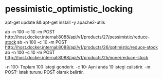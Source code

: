 # pessimistic_optimistic_locking


apt-get update && apt-get install -y apache2-utils

ab -n 100 -c 10 -m POST http://host.docker.internal:8088/api/v1/products/27/pessimistic/reduce-stock
ab -n 100 -c 10 -m POST http://host.docker.internal:8088/api/v1/products/26/optimistic/reduce-stock
ab -n 100 -c 10 -m POST http://host.docker.internal:8088/api/v1/products/25/none/reduce-stock

-n 100: Toplam 100 istegi gonderir.
-c 10: Ayni anda 10 istegi calistirir.
-m POST: Istek turunu POST olarak belirtir.